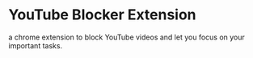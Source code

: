# YouTube Blocker Extension

a chrome extension to block YouTube videos and let you focus on your important tasks.
